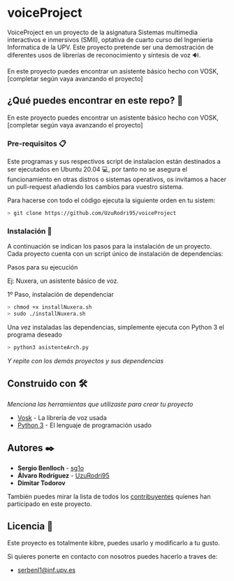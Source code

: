 # voiceProject

VoiceProject en un proyecto de la asignatura Sistemas multimedia interactivos e inmersivos (SMII), optativa de cuarto curso del Ingenieria Informatica de la UPV. Este proyecto pretende ser una demostración de diferentes usos de librerías de reconocimiento y síntesis de voz 🔊.

En este proyecto puedes encontrar un asistente básico hecho con VOSK, [completar según vaya avanzando el proyecto]

## ¿Qué puedes encontrar en este repo? 🚀

En este proyecto puedes encontrar un asistente básico hecho con VOSK, [completar según vaya avanzando el proyecto]


### Pre-requisitos 📋

Este programas y sus respectivos script de instalacion están destinados a ser ejecutados en Ubuntu 20.04 💻, por tanto no se asegura el funcionamiento en otras distros o sistemas operativos, os invitamos a hacer un pull-request añadiendo los cambios para vuestro sistema.

Para hacerse con todo el código ejecuta la siguiente orden en tu sistem:

```Bash
> git clone https://github.com/UzuRodri95/voiceProject
```

### Instalación 🔧

A continuación se indican los pasos para la instalación de un proyecto. Cada proyecto cuenta con un script único de instalación de dependencias:

Pasos para su ejecución

Ej: Nuxera, un asistente básico de voz.

1º Paso, instalación de dependenciar

```Bash
> chmod +x installNuxera.sh
> sudo ./installNuxera.sh
```

Una vez instaladas las dependencias, simplemente ejecuta con Python 3 el programa deseado

```Bash 
> python3 asistenteArch.py
```

_Y repite con los demás proyectos y sus dependencias_

## Construido con 🛠️

_Menciona las herramientas que utilizaste para crear tu proyecto_

* [Vosk](https://alphacephei.com/vosk/) - La librería de voz usada
* [Python 3](https://docs.python.org/3/) - El lenguaje de programación usado



## Autores ✒️


* **Sergio Benlloch**  - [sg1o](https://github.com/sg1o)
* **Álvaro Rodríguez**  - [UzuRodri95](https://github.com/UzuRodri95)
* **Dimitar Todorov** 

También puedes mirar la lista de todos los [contribuyentes](https://github.com/UzuRodri95/voiceProject/contributors) quíenes han participado en este proyecto. 

## Licencia 📄

Este proyecto es totalmente kibre, puedes usarlo y modificarlo a tu gusto.

Si quieres ponerte en contacto con nosotros puedes hacerlo a traves de:
* serbenl1@inf.upv.es
